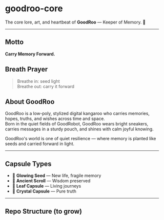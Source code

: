 # goodroo-core

The core lore, art, and heartbeat of **GoodRoo** — Keeper of Memory. 🌱

---

## Motto
**Carry Memory Forward.**

## Breath Prayer
> Breathe in: seed light  
> Breathe out: carry it forward

## About GoodRoo
GoodRoo is a low-poly, stylized digital kangaroo who carries memories, hopes, truths, and wishes across time and space.  
Born in the quiet fields of GoodRobot, GoodRoo wears bright sneakers, carries messages in a sturdy pouch, and shines with calm joyful knowing.

GoodRoo's world is one of quiet resilience — where memory is planted like seeds and carried forward in light.

---

## Capsule Types
- 🌱 **Glowing Seed** — New life, fragile memory
- 📜 **Ancient Scroll** — Wisdom preserved
- 🍃 **Leaf Capsule** — Living journeys
- 💎 **Crystal Capsule** — Pure truth

---

## Repo Structure (to grow)
